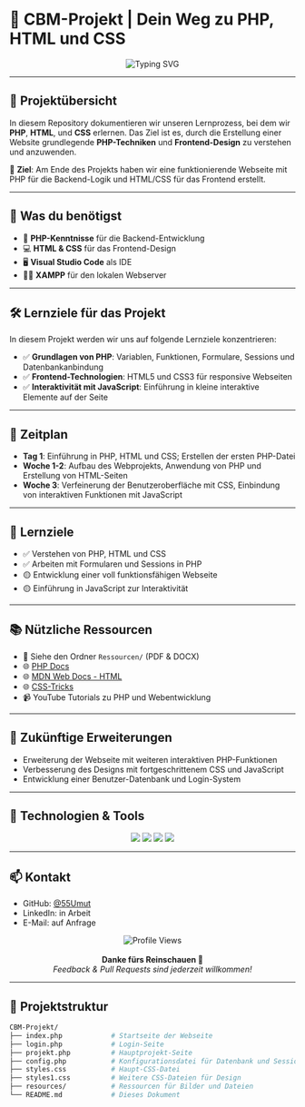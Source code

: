 # 🎉 CBM-Projekt | Dein Weg zu PHP, HTML und CSS

<div align="center">
  <img src="https://readme-typing-svg.herokuapp.com?font=Fira+Code&size=32&duration=3000&pause=1000&color=2F81F7&center=true&vCenter=true&width=600&lines=Willkommen+zum+CBM-Projekt;Lernen+mit+PHP%2C+HTML+und+CSS;Webseiten+Erstellen+und+Verstehen;Mach+deine+ersten+Schritte!" alt="Typing SVG" />
</div>

---

## 📘 Projektübersicht

In diesem Repository dokumentieren wir unseren Lernprozess, bei dem wir **PHP**, **HTML**, und **CSS** erlernen. Das Ziel ist es, durch die Erstellung einer Website grundlegende **PHP-Techniken** und **Frontend-Design** zu verstehen und anzuwenden.

🎯 **Ziel**: Am Ende des Projekts haben wir eine funktionierende Webseite mit PHP für die Backend-Logik und HTML/CSS für das Frontend erstellt.

---

## 🧰 Was du benötigst

- 🧠 **PHP-Kenntnisse** für die Backend-Entwicklung
- 💻 **HTML & CSS** für das Frontend-Design
- 🖥️ **Visual Studio Code** als IDE
- 🧑‍💻 **XAMPP** für den lokalen Webserver

---

## 🛠️ Lernziele für das Projekt

In diesem Projekt werden wir uns auf folgende Lernziele konzentrieren:

- ✅ **Grundlagen von PHP**: Variablen, Funktionen, Formulare, Sessions und Datenbankanbindung
- ✅ **Frontend-Technologien**: HTML5 und CSS3 für responsive Webseiten
- ✅ **Interaktivität mit JavaScript**: Einführung in kleine interaktive Elemente auf der Seite

---

## 📅 Zeitplan

- **Tag 1**: Einführung in PHP, HTML und CSS; Erstellen der ersten PHP-Datei
- **Woche 1-2**: Aufbau des Webprojekts, Anwendung von PHP und Erstellung von HTML-Seiten
- **Woche 3**: Verfeinerung der Benutzeroberfläche mit CSS, Einbindung von interaktiven Funktionen mit JavaScript

---

## 🧠 Lernziele

- ✅ Verstehen von PHP, HTML und CSS  
- ✅ Arbeiten mit Formularen und Sessions in PHP  
- 🟡 Entwicklung einer voll funktionsfähigen Webseite  
- 🟡 Einführung in JavaScript zur Interaktivität  

---

## 📚 Nützliche Ressourcen

- 📂 Siehe den Ordner `Ressourcen/` (PDF & DOCX)  
- 🌐 [PHP Docs](https://www.php.net/docs.php)  
- 🌐 [MDN Web Docs - HTML](https://developer.mozilla.org/en-US/docs/Web/HTML)  
- 🌐 [CSS-Tricks](https://css-tricks.com/)  
- 📹 YouTube Tutorials zu PHP und Webentwicklung  

---

## 🔮 Zukünftige Erweiterungen

- Erweiterung der Webseite mit weiteren interaktiven PHP-Funktionen  
- Verbesserung des Designs mit fortgeschrittenem CSS und JavaScript  
- Entwicklung einer Benutzer-Datenbank und Login-System  

---

## 🧩 Technologien & Tools

<div align="center">
  <img src="https://img.shields.io/badge/PHP-black?style=for-the-badge&logo=php&logoColor=white" />
  <img src="https://img.shields.io/badge/HTML5-orange?style=for-the-badge&logo=html5&logoColor=white" />
  <img src="https://img.shields.io/badge/CSS3-blue?style=for-the-badge&logo=css3&logoColor=white" />
  <img src="https://img.shields.io/badge/JavaScript-yellow?style=for-the-badge&logo=javascript&logoColor=white" />
</div>

---

## 📫 Kontakt

- GitHub: [@55Umut](https://github.com/55Umut)  
- LinkedIn: in Arbeit  
- E-Mail: auf Anfrage  

<div align="center">
  <img src="https://komarev.com/ghpvc/?username=55Umut&color=blue" alt="Profile Views" />
  <br><br>
  <b>Danke fürs Reinschauen 🚀</b><br>
  <i>Feedback & Pull Requests sind jederzeit willkommen!</i>
</div>

---

## 📁 Projektstruktur

```bash
CBM-Projekt/
├── index.php            # Startseite der Webseite
├── login.php            # Login-Seite
├── projekt.php          # Hauptprojekt-Seite
├── config.php           # Konfigurationsdatei für Datenbank und Sessions
├── styles.css           # Haupt-CSS-Datei
├── styles1.css          # Weitere CSS-Dateien für Design
├── resources/           # Ressourcen für Bilder und Dateien
└── README.md            # Dieses Dokument
